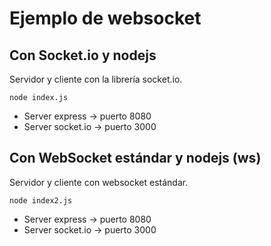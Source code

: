 # Ejemplo de websocket 

## Con Socket.io y nodejs
Servidor y cliente con la librería socket.io.

```
node index.js
```

- Server express -> puerto 8080
- Server socket.io -> puerto 3000

## Con WebSocket estándar y nodejs (ws)
Servidor y cliente con websocket estándar.

```
node index2.js
```

- Server express -> puerto 8080
- Server socket.io -> puerto 3000
